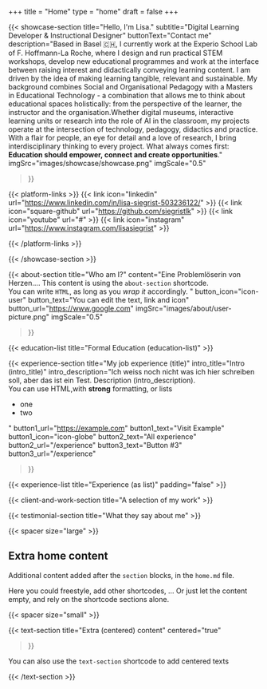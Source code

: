 +++
title =  "Home"
type = "home"
draft = false
+++


{{< showcase-section
    title="Hello, I'm Lisa."
    subtitle="Digital Learning Developer & Instructional Designer"
    buttonText="Contact me"
    description="Based in Basel 🇨🇭, I currently work at the Experio School Lab of F. Hoffmann-La Roche, where I design and run practical STEM workshops, develop new educational programmes and work at the interface between raising interest and didactically conveying learning content. I am driven by the idea of making learning tangible, relevant and sustainable.
    My background combines Social and Organisational Pedagogy with a Masters in Educational Technology - a combination that allows me to think about educational spaces holistically: from the perspective of the learner, the instructor and the organisation.Whether digital museums, interactive learning units or research into the role of AI in the classroom, my projects operate at the intersection of technology, pedagogy, didactics and practice.
    With a flair for people, an eye for detail and a love of research, I bring interdisciplinary thinking to every project. What always comes first: <strong>Education should empower, connect and create opportunities</strong>."
    imgSrc="images/showcase/showcase.png"
    imgScale="0.5"
 >}}

{{< platform-links >}}
    {{< link icon="linkedin" url="https://www.linkedin.com/in/lisa-siegrist-503236122/" >}}
    {{< link icon="square-github" url="https://github.com/siegristlk" >}}
    {{< link icon="youtube" url="#" >}}
    {{< link icon="instagram" url="https://www.instagram.com/lisasiegrist" >}}

{{< /platform-links >}}

{{< /showcase-section >}}

{{< about-section
    title="Who am I?"
    content="Eine Problemlöserin von Herzen.... This content is using the <code>about-section</code> shortcode. <br/>You can write <code>HTML</code>, as long as you <em>wrap it</em> accordingly. "
    button_icon="icon-user"
    button_text="You can edit the text, link and icon"
    button_url="https://www.google.com"
    imgSrc="images/about/user-picture.png"
    imgScale="0.5"
 >}}

{{< education-list
    title="Formal Education (education-list)" >}}

{{< experience-section
    title="My job experience (title)"
    intro_title="Intro (intro_title)"
    intro_description="Ich weiss noch nicht was ich hier schreiben soll, aber das ist ein Test. Description (intro_description).<br>You can use HTML,with <strong>strong</strong> formatting, or lists <ul><li>one</li><li>two</li></ul>" 
    button1_url="https://example.com"
    button1_text="Visit Example"
    button1_icon="icon-globe"
    button2_text="All experience"
    button2_url="/experience"
    button3_text="Button #3"
    button3_url="/experience"
>}}

{{< experience-list
    title="Experience (as list)"
    padding="false" >}}

{{< client-and-work-section
    title="A selection of my work" >}} 

{{< testimonial-section
    title="What they say about me" >}}

{{< spacer size="large" >}}

## Extra home content

Additional content added after the `section` blocks, in the `home.md` file. 

Here you could freestyle, add other shortcodes, ...  Or just let the content empty, and rely on the shortcode sections alone.

{{< spacer size="small" >}}

{{< text-section
title="Extra (centered) content"
centered="true"
>}}

You can also use the `text-section` shortcode to add centered texts

{{< /text-section >}}
